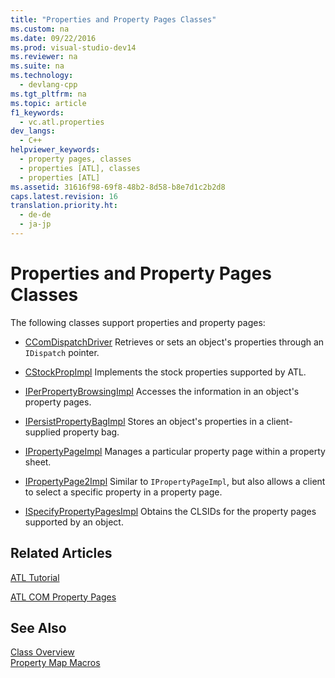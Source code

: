```yaml
---
title: "Properties and Property Pages Classes"
ms.custom: na
ms.date: 09/22/2016
ms.prod: visual-studio-dev14
ms.reviewer: na
ms.suite: na
ms.technology: 
  - devlang-cpp
ms.tgt_pltfrm: na
ms.topic: article
f1_keywords: 
  - vc.atl.properties
dev_langs: 
  - C++
helpviewer_keywords: 
  - property pages, classes
  - properties [ATL], classes
  - properties [ATL]
ms.assetid: 31616f98-69f8-48b2-8d58-b8e7d1c2b2d8
caps.latest.revision: 16
translation.priority.ht: 
  - de-de
  - ja-jp
---
```

# Properties and Property Pages Classes
The following classes support properties and property pages:  
  
-   [CComDispatchDriver](../vs140/ccomdispatchdriver.md) Retrieves or sets an object's properties through an `IDispatch` pointer.  
  
-   [CStockPropImpl](../vs140/cstockpropimpl-class.md) Implements the stock properties supported by ATL.  
  
-   [IPerPropertyBrowsingImpl](../vs140/iperpropertybrowsingimpl-class.md) Accesses the information in an object's property pages.  
  
-   [IPersistPropertyBagImpl](../vs140/ipersistpropertybagimpl-class.md) Stores an object's properties in a client-supplied property bag.  
  
-   [IPropertyPageImpl](../vs140/ipropertypageimpl-class.md) Manages a particular property page within a property sheet.  
  
-   [IPropertyPage2Impl](../vs140/ipropertypage2impl-class.md) Similar to `IPropertyPageImpl`, but also allows a client to select a specific property in a property page.  
  
-   [ISpecifyPropertyPagesImpl](../vs140/ispecifypropertypagesimpl-class.md) Obtains the CLSIDs for the property pages supported by an object.  
  
## Related Articles  
 [ATL Tutorial](../vs140/active-template-library--atl--tutorial.md)  
  
 [ATL COM Property Pages](../vs140/atl-com-property-pages.md)  
  
## See Also  
 [Class Overview](../vs140/atl-class-overview.md)   
 [Property Map Macros](../vs140/property-map-macros.md)